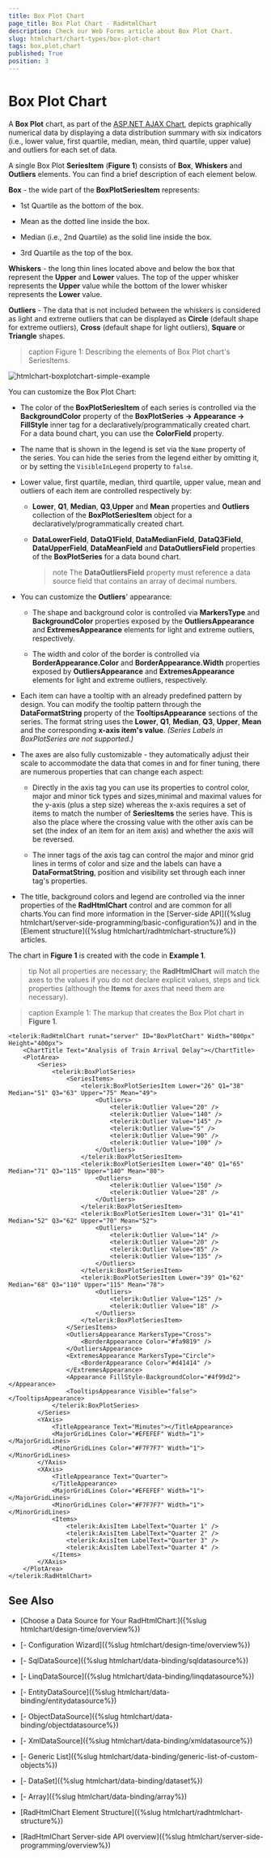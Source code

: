```yaml
---
title: Box Plot Chart
page_title: Box Plot Chart - RadHtmlChart
description: Check our Web Forms article about Box Plot Chart.
slug: htmlchart/chart-types/box-plot-chart
tags: box,plot,chart
published: True
position: 3
---
```


# Box Plot Chart

A **Box Plot** chart, as part of the [ASP.NET AJAX Chart](https://www.telerik.com/products/aspnet-ajax/html-chart.aspx), depicts graphically numerical data by displaying a data distribution summary with six indicators (i.e., lower value, first quartile, median, mean, third quartile, upper value) and outliers for each set of data.

A single Box Plot **SeriesItem** (**Figure 1**) consists of **Box**, **Whiskers** and **Outliers** elements. You can find a brief description of each element below.

**Box** - the wide part of the **BoxPlotSeriesItem** represents:

* 1st Quartile as the bottom of the box.

* Mean as the dotted line inside the box.

* Median (i.e., 2nd Quartile) as the solid line inside the box.

* 3rd Quartile as the top of the box.

**Whiskers** - the long thin lines located above and below the box that represent the **Upper** and **Lower** values. The top of the upper whisker represents the **Upper** value while the bottom of the lower whisker represents the **Lower** value.

**Outliers** - The data that is not included between the whiskers is considered as light and extreme outliers that can be displayed as **Circle** (default shape for extreme outliers), **Cross** (default shape for light outliers), **Square** or **Triangle** shapes.

>caption Figure 1: Describing the elements of Box Plot chart's SeriesItems.

![htmlchart-boxplotchart-simple-example](images/htmlchart-boxplotchart-simple-example.png)

You can customize the Box Plot Chart:

* The color of the **BoxPlotSeriesItem** of each series is controlled via the **BackgroundColor** property of the **BoxPlotSeries -> Appearance -> FillStyle** inner tag for a declaratively/programmatically created chart. For a data bound chart, you can use the **ColorField** property.

* The name that is shown in the legend is set via the `Name` property of the series. You can hide the series from the legend either by omitting it, or by setting the `VisibleInLegend` property to `false`.

* Lower value, first quartile, median, third quartile, upper value, mean and outliers of each item are controlled respectively by:

	* **Lower**, **Q1**, **Median**, **Q3**,**Upper** and **Mean** properties and **Outliers** collection of the **BoxPlotSeriesItem** object for a declaratively/programmatically created chart.

	* **DataLowerField**, **DataQ1Field**, **DataMedianField**, **DataQ3Field**, **DataUpperField**, **DataMeanField** and **DataOutliersField** properties of the **BoxPlotSeries** for a data bound chart.

		>note The **DataOutliersField** property must reference a data source field that contains an array of decimal numbers.

* You can customize the **Outliers**' appearance:

	* The shape and background color is controlled via **MarkersType** and **BackgroundColor** properties exposed by the **OutliersAppearance** and **ExtremesAppearance** elements for light and extreme outliers, respectively.

	* The width and color of the border is controlled via **BorderAppearance.Color** and **BorderAppearance.Width** properties exposed by **OutliersAppearance** and **ExtremesAppearance** elements for light and extreme outliers, respectively.

* Each item can have a tooltip with an already predefined pattern by design. You can modify the tooltip pattern through the **DataFormatString** property of the **TooltipsAppearance** sections of the series. The format string uses the **Lower**, **Q1**, **Median**, **Q3**, **Upper**, **Mean** and the corresponding **x-axis item's value**. *(Series Labels in BoxPlotSeries are not supported.)*

* The axes are also fully customizable - they automatically adjust their scale to accommodate the data that comes in and for finer tuning, there are numerous properties that can change each aspect:

	* Directly in the axis tag you can use its properties to control color, major and minor tick types and sizes,minimal and maximal values for the y-axis (plus a step size) whereas the x-axis requires a set of items to match the number of **SeriesItems** the series have. This is also the place where the crossing value with the other axis can be set (the index of an item for an item axis) and whether the axis will be reversed.

	* The inner tags of the axis tag can control the major and minor grid lines in terms of color and size and the labels can have a **DataFormatString**, position and visibility set through each inner tag's properties.

* The title, background colors and legend are controlled via the inner properties of the **RadHtmlChart** control and are common for all charts.You can find more information in the [Server-side API]({%slug htmlchart/server-side-programming/basic-configuration%}) and in the [Element structure]({%slug htmlchart/radhtmlchart-structure%}) articles.

The chart in **Figure 1** is created with the code in **Example 1**.

>tip Not all properties are necessary; the **RadHtmlChart** will match the axes to the values if you do not declare explicit values, steps and tick properties (although the **Items** for axes that need them are necessary).

>caption Example 1: The markup that creates the Box Plot chart in **Figure 1**.

````ASP.NET
<telerik:RadHtmlChart runat="server" ID="BoxPlotChart" Width="800px" Height="400px">
	<ChartTitle Text="Analysis of Train Arrival Delay"></ChartTitle>
	<PlotArea>
		<Series>
			<telerik:BoxPlotSeries>
				<SeriesItems>
					<telerik:BoxPlotSeriesItem Lower="26" Q1="38" Median="51" Q3="63" Upper="75" Mean="49">
						<Outliers>
							<telerik:Outlier Value="20" />
							<telerik:Outlier Value="140" />
							<telerik:Outlier Value="145" />
							<telerik:Outlier Value="5" />
							<telerik:Outlier Value="90" />
							<telerik:Outlier Value="100" />
						</Outliers>
					</telerik:BoxPlotSeriesItem>
					<telerik:BoxPlotSeriesItem Lower="40" Q1="65" Median="71" Q3="115" Upper="140" Mean="80">
						<Outliers>
							<telerik:Outlier Value="150" />
							<telerik:Outlier Value="28" />
						</Outliers>
					</telerik:BoxPlotSeriesItem>
					<telerik:BoxPlotSeriesItem Lower="31" Q1="41" Median="52" Q3="62" Upper="70" Mean="52">
						<Outliers>
							<telerik:Outlier Value="14" />
							<telerik:Outlier Value="20" />
							<telerik:Outlier Value="85" />
							<telerik:Outlier Value="135" />
						</Outliers>
					</telerik:BoxPlotSeriesItem>
					<telerik:BoxPlotSeriesItem Lower="39" Q1="62" Median="68" Q3="110" Upper="115" Mean="78">
						<Outliers>
							<telerik:Outlier Value="125" />
							<telerik:Outlier Value="18" />
						</Outliers>
					</telerik:BoxPlotSeriesItem>
				</SeriesItems>
				<OutliersAppearance MarkersType="Cross">
					<BorderAppearance Color="#fa9819" />
				</OutliersAppearance>
				<ExtremesAppearance MarkersType="Circle">
					<BorderAppearance Color="#d41414" />
				</ExtremesAppearance>
				<Appearance FillStyle-BackgroundColor="#4f99d2"></Appearance>
				<TooltipsAppearance Visible="false"></TooltipsAppearance>
			</telerik:BoxPlotSeries>
		</Series>
		<YAxis>
			<TitleAppearance Text="Minutes"></TitleAppearance>
			<MajorGridLines Color="#EFEFEF" Width="1"></MajorGridLines>
			<MinorGridLines Color="#F7F7F7" Width="1"></MinorGridLines>
		</YAxis>
		<XAxis>
			<TitleAppearance Text="Quarter">
			</TitleAppearance>
			<MajorGridLines Color="#EFEFEF" Width="1"></MajorGridLines>
			<MinorGridLines Color="#F7F7F7" Width="1"></MinorGridLines>
			<Items>
				<telerik:AxisItem LabelText="Quarter 1" />
				<telerik:AxisItem LabelText="Quarter 2" />
				<telerik:AxisItem LabelText="Quarter 3" />
				<telerik:AxisItem LabelText="Quarter 4" />
			</Items>
		</XAxis>
	</PlotArea>
</telerik:RadHtmlChart>
````

## See Also

 * [Choose a Data Source for Your RadHtmlChart:]({%slug htmlchart/design-time/overview%})

 * [- Configuration Wizard]({%slug htmlchart/design-time/overview%})

 * [- SqlDataSource]({%slug htmlchart/data-binding/sqldatasource%})

 * [- LinqDataSource]({%slug htmlchart/data-binding/linqdatasource%})

 * [- EntityDataSource]({%slug htmlchart/data-binding/entitydatasource%})

 * [- ObjectDataSource]({%slug htmlchart/data-binding/objectdatasource%})

 * [- XmlDataSource]({%slug htmlchart/data-binding/xmldatasource%})

 * [- Generic List]({%slug htmlchart/data-binding/generic-list-of-custom-objects%})

 * [- DataSet]({%slug htmlchart/data-binding/dataset%})

 * [- Array]({%slug htmlchart/data-binding/array%})

 * [RadHtmlChart Element Structure]({%slug htmlchart/radhtmlchart-structure%})

 * [RadHtmlChart Server-side API overview]({%slug htmlchart/server-side-programming/overview%})
